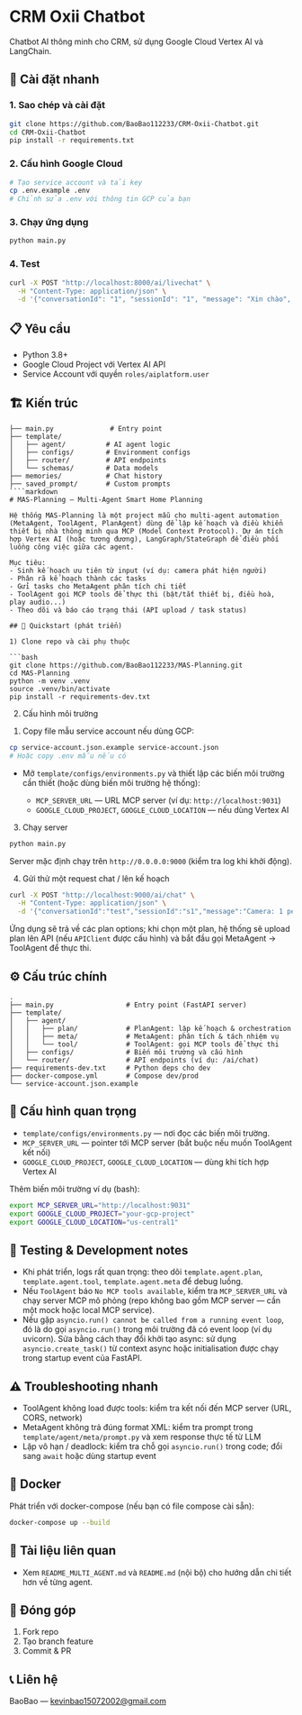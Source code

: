 # CRM Oxii Chatbot

Chatbot AI thông minh cho CRM, sử dụng Google Cloud Vertex AI và LangChain.

## 🚀 Cài đặt nhanh

### 1. Sao chép và cài đặt

```bash
git clone https://github.com/BaoBao112233/CRM-Oxii-Chatbot.git
cd CRM-Oxii-Chatbot
pip install -r requirements.txt
```

### 2. Cấu hình Google Cloud

```bash
# Tạo service account và tải key
cp .env.example .env
# Chỉnh sửa .env với thông tin GCP của bạn
```

### 3. Chạy ứng dụng

```bash
python main.py
```

### 4. Test

```bash
curl -X POST "http://localhost:8000/ai/livechat" \
  -H "Content-Type: application/json" \
  -d '{"conversationId": "1", "sessionId": "1", "message": "Xin chào", "channelId": "1", "socialNetworkId": "1", "pageName": "Name fanpage"}'
```

## 📋 Yêu cầu

- Python 3.8+
- Google Cloud Project với Vertex AI API
- Service Account với quyền `roles/aiplatform.user`

## 🏗️ Kiến trúc

```
├── main.py              # Entry point
├── template/
│   ├── agent/          # AI agent logic
│   ├── configs/        # Environment configs
│   ├── router/         # API endpoints
│   └── schemas/        # Data models
├── memories/           # Chat history
├── saved_prompt/       # Custom prompts
````markdown
# MAS-Planning — Multi-Agent Smart Home Planning

Hệ thống MAS-Planning là một project mẫu cho multi-agent automation (MetaAgent, ToolAgent, PlanAgent) dùng để lập kế hoạch và điều khiển thiết bị nhà thông minh qua MCP (Model Context Protocol). Dự án tích hợp Vertex AI (hoặc tương đương), LangGraph/StateGraph để điều phối luồng công việc giữa các agent.

Mục tiêu:
- Sinh kế hoạch ưu tiên từ input (ví dụ: camera phát hiện người)
- Phân rã kế hoạch thành các tasks
- Gửi tasks cho MetaAgent phân tích chi tiết
- ToolAgent gọi MCP tools để thực thi (bật/tắt thiết bị, điều hoà, play audio...)
- Theo dõi và báo cáo trạng thái (API upload / task status)

## 🚀 Quickstart (phát triển)

1) Clone repo và cài phụ thuộc

```bash
git clone https://github.com/BaoBao112233/MAS-Planning.git
cd MAS-Planning
python -m venv .venv
source .venv/bin/activate
pip install -r requirements-dev.txt
```

2) Cấu hình môi trường

1. Copy file mẫu service account nếu dùng GCP:

```bash
cp service-account.json.example service-account.json
# Hoặc copy .env mẫu nếu có
```

- Mở `template/configs/environments.py` và thiết lập các biến môi trường cần thiết (hoặc dùng biến môi trường hệ thống):

  - `MCP_SERVER_URL` — URL MCP server (ví dụ: `http://localhost:9031`)
  - `GOOGLE_CLOUD_PROJECT`, `GOOGLE_CLOUD_LOCATION` — nếu dùng Vertex AI

3) Chạy server

```bash
python main.py
```

Server mặc định chạy trên `http://0.0.0.0:9000` (kiểm tra log khi khởi động).

4) Gửi thử một request chat / lên kế hoạch

```bash
curl -X POST "http://localhost:9000/ai/chat" \
  -H "Content-Type: application/json" \
  -d '{"conversationId":"test","sessionId":"s1","message":"Camera: 1 person in living room","channelId":"test","socialNetworkId":"test","pageName":"test"}'
```

Ứng dụng sẽ trả về các plan options; khi chọn một plan, hệ thống sẽ upload plan lên API (nếu `APIClient` được cấu hình) và bắt đầu gọi MetaAgent → ToolAgent để thực thi.

## ⚙️ Cấu trúc chính

```
.
├── main.py                  # Entry point (FastAPI server)
├── template/
│   ├── agent/
│   │   ├── plan/            # PlanAgent: lập kế hoạch & orchestration
│   │   ├── meta/            # MetaAgent: phân tích & tách nhiệm vụ
│   │   └── tool/            # ToolAgent: gọi MCP tools để thực thi
│   ├── configs/             # Biến môi trường và cấu hình
│   └── router/              # API endpoints (ví dụ: /ai/chat)
├── requirements-dev.txt     # Python deps cho dev
├── docker-compose.yml       # Compose dev/prod
└── service-account.json.example
```

## 🧭 Cấu hình quan trọng

- `template/configs/environments.py` — nơi đọc các biến môi trường.
- `MCP_SERVER_URL` — pointer tới MCP server (bắt buộc nếu muốn ToolAgent kết nối)
- `GOOGLE_CLOUD_PROJECT`, `GOOGLE_CLOUD_LOCATION` — dùng khi tích hợp Vertex AI

Thêm biến môi trường ví dụ (bash):

```bash
export MCP_SERVER_URL="http://localhost:9031"
export GOOGLE_CLOUD_PROJECT="your-gcp-project"
export GOOGLE_CLOUD_LOCATION="us-central1"
```

## 🧪 Testing & Development notes

- Khi phát triển, logs rất quan trọng: theo dõi `template.agent.plan`, `template.agent.tool`, `template.agent.meta` để debug luồng.
- Nếu `ToolAgent` báo `No MCP tools available`, kiểm tra `MCP_SERVER_URL` và chạy server MCP mô phỏng (repo không bao gồm MCP server — cần một mock hoặc local MCP service).
- Nếu gặp `asyncio.run() cannot be called from a running event loop`, đó là do gọi `asyncio.run()` trong môi trường đã có event loop (ví dụ uvicorn). Sửa bằng cách thay đổi khởi tạo async: sử dụng `asyncio.create_task()` từ context async hoặc initialisation được chạy trong startup event của FastAPI.

## ⚠️ Troubleshooting nhanh

- ToolAgent không load được tools: kiểm tra kết nối đến MCP server (URL, CORS, network)
- MetaAgent không trả đúng format XML: kiểm tra prompt trong `template/agent/meta/prompt.py` và xem response thực tế từ LLM
- Lặp vô hạn / deadlock: kiểm tra chỗ gọi `asyncio.run()` trong code; đổi sang `await` hoặc dùng startup event

## 🐳 Docker

Phát triển với docker-compose (nếu bạn có file compose cài sẵn):

```bash
docker-compose up --build
```

## 🔗 Tài liệu liên quan

- Xem `README_MULTI_AGENT.md` và `README.md` (nội bộ) cho hướng dẫn chi tiết hơn về từng agent.

## 🤝 Đóng góp

1. Fork repo
2. Tạo branch feature
3. Commit & PR

## 📞 Liên hệ

BaoBao — <kevinbao15072002@gmail.com>

````
